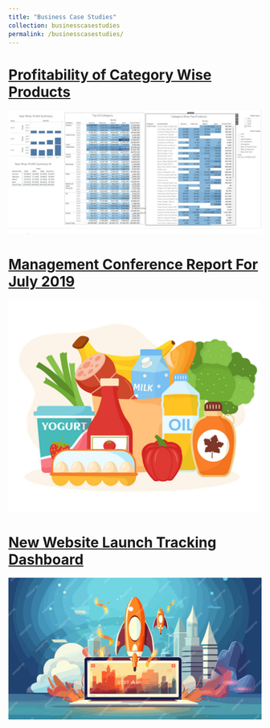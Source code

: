 ```yaml
---
title: "Business Case Studies"
collection: businesscasestudies
permalink: /businesscasestudies/
---
```

# [Profitability of Category Wise Products](https://sharminhossainbd.github.io/Profitability-of-Category-Wise-Products/)

[<img src='/images/Category_Products.jpg' width="600">](https://sharminhossainbd.github.io/images/Category_Products.jpg)

# [Management Conference Report For July 2019](https://sharminhossainbd.github.io/July_Report/)

[<img src='/images/Picture1.png' width="500">](https://sharminhossainbd.github.io/images/Picture1.png)

# [New Website Launch Tracking Dashboard](https://sharminhossainbd.github.io/New-Website-Launch-Tracking-Dashboard/)

[<img src='/images/site.jpg' width="600">](https://sharminhossainbd.github.io/images/site.jpg)





